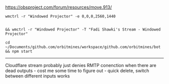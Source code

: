 https://obsproject.com/forum/resources/move.913/


```shell
wmctrl -r "Windowed Projector" -e 0,0,0,2560,1440 


&& wmctrl -r "Windowed Projector" -T "Fadi Shawki's Stream - Windowed Projector"
```

```shell
cd ~/Documents/github.com/orbitmines/workspace/github.com/orbitmines/bot && npm start
```

---

Cloudflare stream probably just denies RMTP conenction when there are dead outputs - cost me some time to figure out - quick delete, switch between different inputs works

